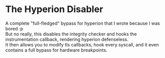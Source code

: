 # The Hyperion Disabler
A complete "full-fledged" bypass for hyperion that I wrote because I was bored :p
<br>
But no really, this disables the integrity checker and hooks the instrumentation callback, rendering hyperion defenseless.
<br>
It then allows you to modify tls callbacks, hook every syscall, and it even contains a full bypass for hardware breakpoints.
<br>

